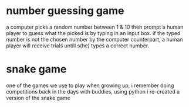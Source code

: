 # number guessing game
a computer picks a random number between 1 & 10 then prompt a human player to 
guess what the picked is by typing in an input box.
if the typed number is not the chosen number by the computer counterpart, a human player will receive trials untill s(he) types a correct number.

# snake game
one of the games we use to play when growing up, i remember doing competitions back in the days with buddies, using python i re-created a version of the snake game


